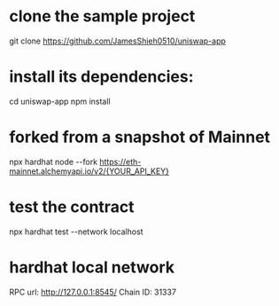 # clone the sample project
git clone https://github.com/JamesShieh0510/uniswap-app

# install its dependencies:
cd uniswap-app
npm install

# forked from a snapshot of Mainnet
npx hardhat node --fork https://eth-mainnet.alchemyapi.io/v2/{YOUR_API_KEY}

# test the contract
npx hardhat test --network localhost

# hardhat local network

RPC url:
http://127.0.0.1:8545/
Chain ID:
31337
